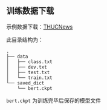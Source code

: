 ## 训练数据下载

示例数据下载：[THUCNews](https://github.com/guofei9987/datasets_for_ml/blob/master/nlp/THUCNews.7z)

此目录结构为：

```
.
├── data
│   ├── class.txt
│   ├── dev.txt
│   ├── test.txt
│   └── train.txt
└── saved_dict
    └── bert.ckpt
```

`bert.ckpt` 为训练完毕后保存的模型文件